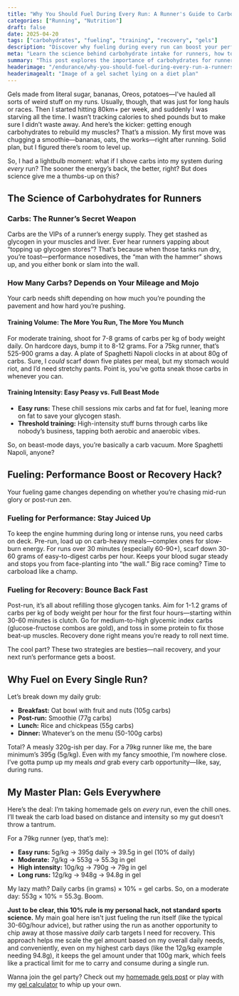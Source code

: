 ```yaml
---
title: "Why You Should Fuel During Every Run: A Runner's Guide to Carbohydrates"
categories: ["Running", "Nutrition"]
draft: false
date: 2025-04-20
tags: ["carbohydrates", "fueling", "training", "recovery", "gels"]
description: "Discover why fueling during every run can boost your performance and recovery, and how to do it right."
meta: "Learn the science behind carbohydrate intake for runners, how to optimize your fueling strategy for different training intensities, and why even easy runs might benefit from a little extra energy."
summary: "This post explores the importance of carbohydrates for runners, discussing how training volume and intensity affect your fueling needs. It also provides practical tips on how to incorporate fueling into every run, including a simple formula for calculating your carbohydrate intake."
headerimage: "/endurance/why-you-should-fuel-during-every-run-a-runners-guide-to-carbohydrates/FUEL_1.avif"
headerimagealt: "Image of a gel sachet lying on a diet plan"
---
```


Gels made from literal sugar, bananas, Oreos, potatoes—I've hauled all sorts of weird stuff on my runs. Usually, though, that was just for long hauls or races. Then I started hitting 80km+ per week, and suddenly I was starving all the time. I wasn’t tracking calories to shed pounds but to make sure I didn’t waste away. And here’s the kicker: getting enough carbohydrates to rebuild my muscles? That’s a mission. My first move was chugging a smoothie—bananas, oats, the works—right after running. Solid plan, but I figured there’s room to level up.

So, I had a lightbulb moment: what if I shove carbs into my system during *every* run? The sooner the energy’s back, the better, right? But does science give me a thumbs-up on this?

## The Science of Carbohydrates for Runners

### Carbs: The Runner’s Secret Weapon

Carbs are the VIPs of a runner’s energy supply. They get stashed as glycogen in your muscles and liver. Ever hear runners yapping about “topping up glycogen stores”? That’s because when those tanks run dry, you’re toast—performance nosedives, the “man with the hammer” shows up, and you either bonk or slam into the wall.

### How Many Carbs? Depends on Your Mileage and Mojo

Your carb needs shift depending on how much you’re pounding the pavement and how hard you’re pushing.

#### Training Volume: The More You Run, The More You Munch

For moderate training, shoot for 7-8 grams of carbs per kg of body weight daily. On hardcore days, bump it to 8-12 grams. For a 75kg runner, that’s 525-900 grams a day. A plate of Spaghetti Napoli clocks in at about 80g of carbs. Sure, I *could* scarf down five plates per meal, but my stomach would riot, and I’d need stretchy pants. Point is, you’ve gotta sneak those carbs in whenever you can.

#### Training Intensity: Easy Peasy vs. Full Beast Mode

- **Easy runs:** These chill sessions mix carbs and fat for fuel, leaning more on fat to save your glycogen stash.
- **Threshold training:** High-intensity stuff burns through carbs like nobody’s business, tapping both aerobic and anaerobic vibes.

So, on beast-mode days, you’re basically a carb vacuum. More Spaghetti Napoli, anyone?

## Fueling: Performance Boost or Recovery Hack?

Your fueling game changes depending on whether you’re chasing mid-run glory or post-run zen.

### Fueling for Performance: Stay Juiced Up

To keep the engine humming during long or intense runs, you need carbs on deck. Pre-run, load up on carb-heavy meals—complex ones for slow-burn energy. For runs over 30 minutes (especially 60-90+), scarf down 30-60 grams of easy-to-digest carbs per hour. Keeps your blood sugar steady and stops you from face-planting into “the wall.” Big race coming? Time to carboload like a champ.

### Fueling for Recovery: Bounce Back Fast

Post-run, it’s all about refilling those glycogen tanks. Aim for 1-1.2 grams of carbs per kg of body weight per hour for the first four hours—starting within 30-60 minutes is clutch. Go for medium-to-high glycemic index carbs (glucose-fructose combos are gold), and toss in some protein to fix those beat-up muscles. Recovery done right means you’re ready to roll next time.

The cool part? These two strategies are besties—nail recovery, and your next run’s performance gets a boost.

## Why Fuel on Every Single Run?

Let’s break down my daily grub:

- **Breakfast:** Oat bowl with fruit and nuts (105g carbs)
- **Post-run:** Smoothie (77g carbs)
- **Lunch:** Rice and chickpeas (55g carbs)
- **Dinner:** Whatever’s on the menu (50-100g carbs)

Total? A measly 320g-ish per day. For a 79kg runner like me, the bare minimum’s 395g (5g/kg). Even with my fancy smoothie, I’m nowhere close. I’ve gotta pump up my meals *and* grab every carb opportunity—like, say, during runs.

## My Master Plan: Gels Everywhere

Here’s the deal: I’m taking homemade gels on *every* run, even the chill ones. I’ll tweak the carb load based on distance and intensity so my gut doesn’t throw a tantrum.

For a 79kg runner (yep, that’s me):

- **Easy runs:** 5g/kg → 395g daily → 39.5g in gel (10% of daily)
- **Moderate:** 7g/kg → 553g → 55.3g in gel
- **High intensity:** 10g/kg → 790g → 79g in gel
- **Long runs:** 12g/kg → 948g → 94.8g in gel

My lazy math? Daily carbs (in grams) × 10% = gel carbs. So, on a moderate day: 553g × 10% = 55.3g. Boom.

**Just to be clear, this 10% rule is my personal hack, not standard sports science.** My main goal here isn't just fueling the run itself (like the typical 30-60g/hour advice), but rather using the run as another opportunity to chip away at those massive *daily* carb targets I need for recovery. This approach helps me scale the gel amount based on my overall daily needs, and conveniently, even on my highest carb days (like the 12g/kg example needing 94.8g), it keeps the gel amount under that 100g mark, which feels like a practical limit for me to carry and consume during a single run.

Wanna join the gel party? Check out my [homemade gels post](/endurance/diy-energy-gels-save-money-and-customize-your-marathon-fuel/) or play with my [gel calculator](/gel-calculator) to whip up your own.
